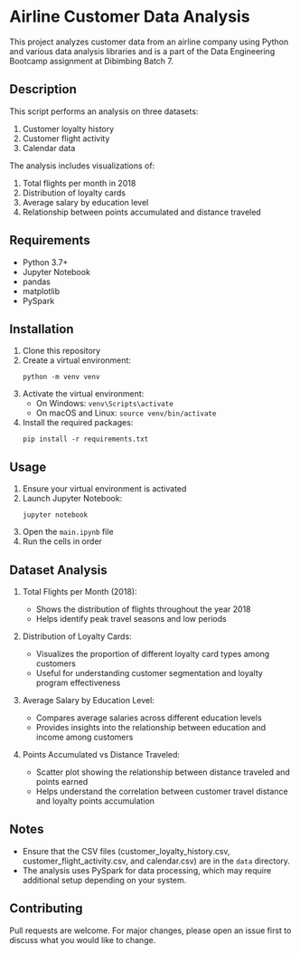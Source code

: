 # Airline Customer Data Analysis

This project analyzes customer data from an airline company using Python and various data analysis libraries and is a part of the Data Engineering Bootcamp assignment at Dibimbing Batch 7.

## Description

This script performs an analysis on three datasets:

1. Customer loyalty history
2. Customer flight activity
3. Calendar data

The analysis includes visualizations of:

1. Total flights per month in 2018
2. Distribution of loyalty cards
3. Average salary by education level
4. Relationship between points accumulated and distance traveled

## Requirements

- Python 3.7+
- Jupyter Notebook
- pandas
- matplotlib
- PySpark

## Installation

1. Clone this repository
2. Create a virtual environment:
   ```
   python -m venv venv
   ```
3. Activate the virtual environment:
   - On Windows: `venv\Scripts\activate`
   - On macOS and Linux: `source venv/bin/activate`
4. Install the required packages:
   ```
   pip install -r requirements.txt
   ```

## Usage

1. Ensure your virtual environment is activated
2. Launch Jupyter Notebook:
   ```
   jupyter notebook
   ```
3. Open the `main.ipynb` file
4. Run the cells in order

## Dataset Analysis

1. Total Flights per Month (2018):

   - Shows the distribution of flights throughout the year 2018
   - Helps identify peak travel seasons and low periods

2. Distribution of Loyalty Cards:

   - Visualizes the proportion of different loyalty card types among customers
   - Useful for understanding customer segmentation and loyalty program effectiveness

3. Average Salary by Education Level:

   - Compares average salaries across different education levels
   - Provides insights into the relationship between education and income among customers

4. Points Accumulated vs Distance Traveled:
   - Scatter plot showing the relationship between distance traveled and points earned
   - Helps understand the correlation between customer travel distance and loyalty points accumulation

## Notes

- Ensure that the CSV files (customer_loyalty_history.csv, customer_flight_activity.csv, and calendar.csv) are in the `data` directory.
- The analysis uses PySpark for data processing, which may require additional setup depending on your system.

## Contributing

Pull requests are welcome. For major changes, please open an issue first to discuss what you would like to change.
